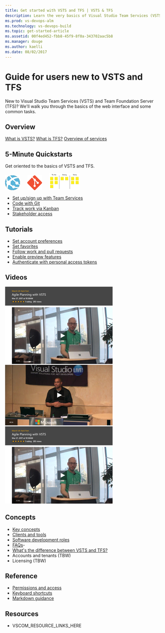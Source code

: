```yaml
---
title: Get started with VSTS and TFS | VSTS & TFS    
description: Learn the very basics of Visual Studio Team Services (VSTS) and Team Foundation Server (TFS).  
ms.prod: vs-devops-alm
ms.technology: vs-devops-build
ms.topic: get-started-article  
ms.assetid: 00f4ed452-fbb8-45f9-8f0a-343702aac5b8  
ms.manager: douge
ms.author: kaelli
ms.date: 08/02/2017
---
```


# Guide for users new to VSTS and TFS

New to Visual Studio Team Services (VSTS) and Team Foundation Server (TFS)? We'll walk you through the basics of the web interface and some common tasks.  

## Overview
[What is VSTS?](what-is-vsts.md)
[What is TFS?](what-is-tfs.md)
[Overview of services](../services.md)

## 5-Minute Quickstarts

Get oriented to the basics of VSTS and TFS.

![Learn the UI](_img/placeholder-web-app.png)&nbsp;&nbsp;&nbsp;&nbsp;&nbsp;&nbsp;![Create a repo](_img/placeholder-git-repo.png)&nbsp;&nbsp;&nbsp;&nbsp;&nbsp;&nbsp;![Create a Kanban](_img/placeholder-kanban.png)   

- [Set up/sign up with Team Services](../setup-admin/team-services/sign-up-for-visual-studio-team-services.md)  
- [Code with Git](../git/gitquickstart.md)
- [Track work via Kanban](../work/kanban/kanban-quickstart.md)
- [Stakeholder access](../quickstart/get-started-stakeholder.md)


## Tutorials  

- [Set account preferences](../setup-admin/account-preferences.md)  
- [Set favorites](../collaborate/set-favorites.md)   
- [Follow work and pull requests](../collaborate/follow-work-items.md)  
- [Enable preview features](../collaborate/preview-features.md)  
- [Authenticate with personal access tokens](../setup-admin/team-services/use-personal-access-tokens-to-authenticate.md)    

## Videos

[![Guided tour of the VSTS user interface](_img/index/agile-planning-video-image.png)](https://channel9.msdn.com/Events/build-release/2017/P4105/player)   [![Build a backlog and track your work](_img/index/zero-to-devops-video-image.png)](#)   [![Create a Git repo for code sharing](_img/index/agile-planning-video-image.png)](https://channel9.msdn.com/Events/Connect/2016/204/player)

## Concepts  

- [Key concepts](../concepts.md)    
- [Clients and tools](../tools.md)     
- [Software development roles](../roles.md)   
- [FAQs](../faqs.md)- 
- [What's the difference between VSTS and TFS?](../about-vsts-tfs.md)  
- Accounts and tenants (TBW)  
- Licensing (TBW) 

## Reference
- [Permissions and access](../setup-admin/permissions-access.md)      
- [Keyboard shortcuts](../reference/keyboard-shortcuts.md)
- [Markdown guidance](../reference/markdown-guidance.md)


## Resources

- VSCOM_RESOURCE_LINKS_HERE